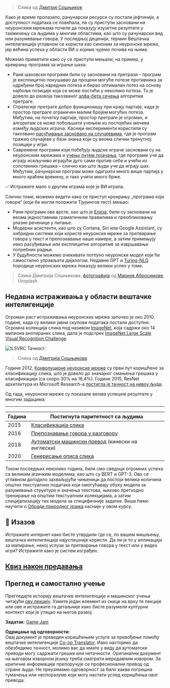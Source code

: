 <!--
CO_OP_TRANSLATOR_METADATA:
{
  "original_hash": "5d1cbc67a9690adb5b33adf297794087",
  "translation_date": "2025-08-25T22:21:46+00:00",
  "source_file": "lessons/1-Intro/README.md",
  "language_code": "sr"
}
-->
> Слика од [Дмитриј Сошњиков](http://soshnikov.com)

Како је време пролазило, рачунарски ресурси су постали јефтинији, а доступност података се повећала, па су приступи засновани на неуронским мрежама почели да показују изузетне резултате у такмичењу са људима у многим областима, као што су рачунарски вид или разумевање говора. У последњој деценији, термин Вештачка интелигенција углавном се користи као синоним за неуронске мреже, јер већина успеха у области ВИ о којима чујемо почива на њима.

Можемо приметити како су се приступи мењали, на пример, у креирању програма за играње шаха:

* Рани шаховски програми били су засновани на претрази – програм је експлицитно покушавао да процени могуће потезе противника за одређени број наредних потеза и бирао оптималан потез на основу најбоље позиције која се може постићи у неколико потеза. То је довело до развоја такозваног [алфа-бета сечења](https://en.wikipedia.org/wiki/Alpha%E2%80%93beta_pruning) алгоритма претраге.
* Стратегије претраге добро функционишу при крају партије, када је простор претраге ограничен малим бројем могућих потеза. Међутим, на почетку партије, простор претраге је огроман, и алгоритам се може побољшати учењем из постојећих мечева између људских играча. Каснији експерименти користили су такозвано [расуђивање засновано на случајевима](https://en.wikipedia.org/wiki/Case-based_reasoning), где је програм тражио случајеве у бази знања који су веома слични тренутној позицији у игри.
* Савремени програми који побеђују људске играче засновани су на неуронским мрежама и [учењу путем појачања](https://en.wikipedia.org/wiki/Reinforcement_learning), где програми уче да играју искључиво играјући дуго сами против себе и учећи из сопствених грешака – слично као што људи уче да играју шах. Међутим, рачунарски програм може одиграти много више партија у много краћем времену, и тако учити много брже.

✅ Истражите мало о другим играма које је ВИ играла.

Слично томе, можемо видети како се приступ креирању „програма који говоре“ (који би могли положити Тјурингов тест) мењао:

* Рани програми ове врсте, као што је [Елиза](https://en.wikipedia.org/wiki/ELIZA), били су засновани на веома једноставним граматичким правилима и преобликовању улазне реченице у питање.
* Модерни асистенти, као што су Cortana, Siri или Google Assistant, су хибридни системи који користе неуронске мреже за претварање говора у текст и препознавање наше намере, а затим примењују неко расуђивање или експлицитне алгоритме за извршавање потребних радњи.
* У будућности можемо очекивати потпуно неуронски модел који ће самостално управљати дијалогом. Недавне GPT и [Turing-NLG](https://turing.microsoft.com/) породице неуронских мрежа показују велики успех у томе.

> Слика Дмитрија Сошњикова, [фотографија](https://unsplash.com/photos/r8LmVbUKgns) од [Марине Абросимове](https://unsplash.com/@abrosimova_marina_foto), Unsplash

## Недавна истраживања у области вештачке интелигенције

Огроман раст истраживања неуронских мрежа започео је око 2010. године, када су велики јавни скупови података постали доступни. Огромна колекција слика под називом [ImageNet](https://en.wikipedia.org/wiki/ImageNet), која садржи око 14 милиона анотираних слика, дала је подстрек [ImageNet Large Scale Visual Recognition Challenge](https://image-net.org/challenges/LSVRC/).

![ILSVRC Тачност](../../../../lessons/1-Intro/images/ilsvrc.gif)

> Слика од [Дмитрија Сошњикова](http://soshnikov.com)

Године 2012, [Конволуционе неуронске мреже](../4-ComputerVision/07-ConvNets/README.md) су први пут коришћене за класификацију слика, што је довело до значајног смањења грешака у класификацији (са скоро 30% на 16,4%). Године 2015, ResNet архитектура из Microsoft Research-а [постигла је тачност на нивоу људи](https://doi.org/10.1109/ICCV.2015.123).

Од тада, неуронске мреже су показале веома успешне резултате у многим задацима:

---

Година | Постигнута паритетност са људима  
-----|--------  
2015 | [Класификација слика](https://doi.org/10.1109/ICCV.2015.123)  
2016 | [Препознавање говора у разговору](https://arxiv.org/abs/1610.05256)  
2018 | [Аутоматски машински превод](https://arxiv.org/abs/1803.05567) (кинески на енглески)  
2020 | [Генерисање описа слика](https://arxiv.org/abs/2009.13682)  

Током последњих неколико година, били смо сведоци огромних успеха са великим језичким моделима, као што су BERT и GPT-3. Ово се углавном догодило захваљујући чињеници да постоји велика количина општих текстуалних података који омогућавају обуку модела за разумевање структуре и значења текстова, њихово претходно тренирање на општим текстуалним колекцијама, а затим специјализацију тих модела за специфичније задатке. Више ћемо научити о [Обради природног језика](../5-NLP/README.md) касније у овом курсу.

## 🚀 Изазов

Истражите интернет како бисте утврдили где се, по вашем мишљењу, вештачка интелигенција најуспешније користи. Да ли је то у апликацији за мапирање, некој услузи за претварање говора у текст или у видео игри? Истражите како је систем изграђен.

## [Квиз након предавања](https://red-field-0a6ddfd03.1.azurestaticapps.net/quiz/201)

## Преглед и самостално учење

Прегледајте историју вештачке интелигенције и машинског учења читајући [ову лекцију](https://github.com/microsoft/ML-For-Beginners/tree/main/1-Introduction/2-history-of-ML). Узмите један елемент из скице на врху те лекције или ове и истражите га детаљније како бисте разумели културни контекст који је утицао на његов развој.

**Задатак**: [Game Jam](assignment.md)

**Одрицање од одговорности**:  
Овај документ је преведен коришћењем услуге за превођење помоћу вештачке интелигенције [Co-op Translator](https://github.com/Azure/co-op-translator). Иако настојимо да обезбедимо тачност, молимо вас да имате у виду да аутоматски преводи могу садржати грешке или нетачности. Оригинални документ на његовом изворном језику треба сматрати меродавним извором. За критичне информације препоручује се професионални превод од стране људи. Не преузимамо одговорност за било каква погрешна тумачења или неспоразуме који могу настати услед коришћења овог превода.